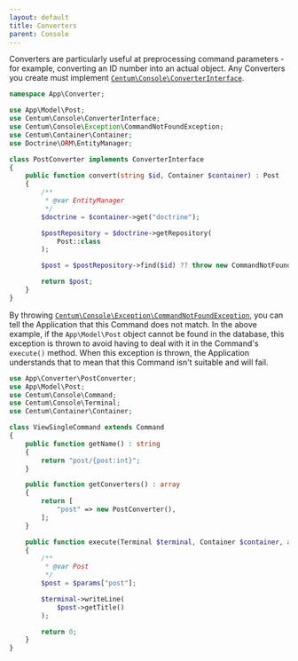 ```yaml
---
layout: default
title: Converters
parent: Console
---
```




Converters are particularly useful at preprocessing command parameters - for example, converting an ID number into an actual object.
Any Converters you create must implement [`Centum\Console\ConverterInterface`](https://github.com/SidRoberts/centum/blob/development/src/Console/ConverterInterface.php).

```php
namespace App\Converter;

use App\Model\Post;
use Centum\Console\ConverterInterface;
use Centum\Console\Exception\CommandNotFoundException;
use Centum\Container\Container;
use Doctrine\ORM\EntityManager;

class PostConverter implements ConverterInterface
{
    public function convert(string $id, Container $container) : Post
    {
        /**
         * @var EntityManager
         */
        $doctrine = $container->get("doctrine");

        $postRepository = $doctrine->getRepository(
            Post::class
        );

        $post = $postRepository->find($id) ?? throw new CommandNotFoundException();

        return $post;
    }
}
```

By throwing [`Centum\Console\Exception\CommandNotFoundException`](https://github.com/SidRoberts/centum/blob/development/src/Console/Exception/CommandNotFoundException.php), you can tell the Application that this Command does not match.
In the above example, if the `App\Model\Post` object cannot be found in the database, this exception is thrown to avoid having to deal with it in the Command's `execute()` method.
When this exception is thrown, the Application understands that to mean that this Command isn't suitable and will fail.

```php
use App\Converter\PostConverter;
use App\Model\Post;
use Centum\Console\Command;
use Centum\Console\Terminal;
use Centum\Container\Container;

class ViewSingleCommand extends Command
{
    public function getName() : string
    {
        return "post/{post:int}";
    }

    public function getConverters() : array
    {
        return [
            "post" => new PostConverter(),
        ];
    }

    public function execute(Terminal $terminal, Container $container, array $params) : int
    {
        /**
         * @var Post
         */
        $post = $params["post"];

        $terminal->writeLine(
            $post->getTitle()
        );

        return 0;
    }
}
```
